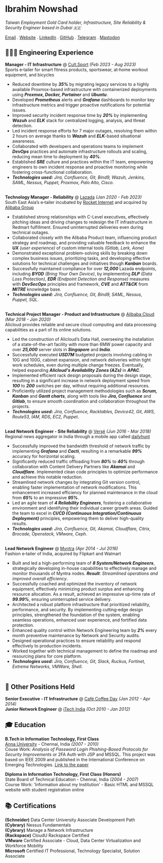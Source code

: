 # Ibrahim Nowshad

_Taiwan Employment Gold Card holder, Infrastructure, Site Reliability & Security Engineer based in Dubai 🇦🇪_<br>

[Email](mailto:cv@ibn.slmail.me) . [Website](https://ibnunowshad.com/) . [LinkedIn](https://linkedin.com/in/ibnunowshad/) . [GitHub](https://github.com/ibnunowshad/) . [Telegram](https://t.me/ibnunowshad/) . [Mastodon](https://mastodon.social/@ibnunowshad)

## 👩🏼‍💻 Engineering Experience

**Manager - IT Infrastructure** @ [Cult.Sport](https://cultsport.com/) _(Feb 2023 - Aug 2023)_ <br>
Sports e‐tailer for smart fitness products, sportswear, at‐home workout equipment, and bicycles
- Reduced downtime by **_35%_** by migrating legacy services to a highly available Proxmox-based infrastructure with containerized deployments using **_Proxmox, Docker, Portainer_** and **_Ubuntu_**.
- Developed **_Prometheus_** alerts and **_Grafana_** dashboards to monitor key infrastructure metrics and trigger proactive notifications for potential issues.
- Improved security incident response time by **_20%_** by implementing **_Wazuh_** and **_ELK_** stack for centralized logging, analysis, and threat detection.
- Led incident response efforts for 7 major outages, resolving them within 2 hours on average thanks to **_Wazuh_** and **_ELK_**-based situational awareness.
- Collaborated with developers and operations teams to implement **_DevOps_** practices and automate infrastructure rollouts and scaling, reducing mean time to deployment by **_40%_**.
- Established **_SRE_** culture and practices within the IT team, empowering engineers to own incident response and proactive monitoring while fostering cross-functional collaboration.
- **_Technologies used:_** _Jira, Confluence, Git, Bind9, Wazuh, Jenkins, SAML, Nessus, Puppet, Proxmox, Palo Alto, Cisco_.
<br><br>

**Technology Manager - Reliability** @ [Lazada](https://lazada.com/) _(Jan 2020 - Feb 2023)_ <br>
South East Asia’s e‐tailer incubated by [Rocket Internet](https://www.rocket-internet.com) and acquired by [Alibaba Group](https://www.alibabagroup.com)
- Established strong relationships with C-Level executives, effectively pitching ideas and driving changes to redesign the IT infrastructure in Redmart fulfillment. Ensured uninterrupted deliveries even during technical outages.
- Collaborated closely with the Alibaba Product team, influencing product strategy and roadmap, and providing valuable feedback to enhance the **_UX_** _(user experience)_ of custom internal tools _(Gitlab, Lark, Aone)_
- Demonstrated exceptional problem-solving skills by breaking down complex business issues, prioritizing tasks, and developing effective solutions for technical challenges and initiatives though **_Kanban_** boards.
- Successfully maintained compliance for over **_12,000_** Lazada endpoints, including **_BYOD_** _(Bring Your Own Device)_, by implementing **_DLP_** _(Data Loss Protection)_, **_EDR_** _(Endpoint Detection and Response)_ measures with **_DevSecOps_** principles and framework, **_CVE_** and **_ATT&CK_** from  **_MITRE_** knowledge base.
- **_Technologies used:_** _Jira, Confluence, Git, Bind9, SAML, Nessus, Puppet, SQL_.
<br><br>

**Technical Project Manager - Product and Infrastructure** @ [Alibaba Cloud](https://alibabacloud.com/) _(Mar 2018 - Jan 2020)_ <br>
Alicloud provides reliable and secure cloud computing and data processing capabilities as a part of its online solutions.
- Led the construction of Alicloud’s Data Hall, overseeing the installation of a state-of-the-art facility with more than 6MW power capacity and over **_25,000_** server slots in **_Singapore_** and **_India_**.
- Successfully executed **_USD7M_** budgeted projects involving cabling in 10G and 100G, cabinet expansion, and network deliveries within tight work schedules, even during multiple change freezes. Eventually, helped expanding **_Alicloud's Availability Zones (AZs)_** in **_APAC_**.
- Implemented efficient rack design proposals during the design stage, resulting in a significant increase in network deployment speed from **_100_** to **_200_** switches per day, without requiring additional resources.
- Proficiently utilized project management methodologies such as **_Scrum, Kanban_** and **_Gantt charts_**, along with tools like **_Jira, Confluence_** and **_Gitlab_**, to ensure smooth coordination and collaboration throughout the projects.
- **_Technologies used:_** _Jira, Confluence, Racktables, Device42, Git, AWS, Route53, IAM, RDS, EC2, Puppet_.
<br><br>

**Lead Network Engineer - Site Reliability** @ [Versé](https://www.verse.in/) _(Jun 2016 - Mar 2018)_ <br>
Regional news aggregator in India through a mobile app called [dailyhunt](https://dailyhunt.in)
- Successfully improved the bandwidth threshold of network traffic by implementing **_Grafana_** and **_Cacti_**, resulting in a remarkable **_99%_** accuracy for horizontal scaling.
- Significantly reduced traffic offloading from **_80%_** to **_40%_** through collaboration with Content Delivery Partners like **_Akamai_** and **_Cloudflare_**. Implemented clean code principles to optimize performance and achieve this notable reduction.
- Streamlined network changes by integrating Git version control, enabling faster implementation of network modifications. This enhancement increased efficiency for planned maintenance in the cloud from **_65%_** to an impressive **_95%_**.
- Led an agile team of **_4 Reliability Engineers_**, fostering a collaborative environment and identifying their individual career growth areas. Guided the team to excel in **_CI/CD (Continuous Integration/Continuous Deployment)_** principles, empowering them to deliver high-quality results.
- **_Technologies used:_** _Jira, Confluence, Git, Akamai, Cloudflare, Citrix, Brocade, Openstack, VMware, Ceph_.
<br><br>

**Lead Network Engineer** @ [Myntra](https://myntra.com) _(Apr 2014 - Jul 2016)_ <br>
Fashion e‐tailer of India, acquired by Flipkart and Walmart
- Built and led a high-performing team of **_8 System/Network Engineers_**, strategically developing in-house capabilities to effectively manage and monitor thousands of Myntra nodes. **_Result_**: _Streamlined operations and improved overall efficiency_.
- Successfully coached and optimized the inventory of network equipment, effectively minimizing product surplus and enhancing resource allocation. As a result, achieved an impressive up-time rate of **_99.99%_**, ensuring uninterrupted service delivery.
- Architected a robust platform infrastructure that prioritized reliability, performance, and security. By implementing cutting‐edge design principles, strengthened the foundation of the system, enabling seamless operations, enhanced user experience, and fortified data protection.
- Enhanced quality control within Network Engineering team by **_2%_** every month preventive maintenance by Network and Security audits.
- Designed operational practices to ensure reliability and respond effectively to production incidents.
- Worked together with technical management to define the roadmap and resourcing plans for core platform.
-  **_Technologies used:_** _Jira, Confluence, Git, Slack, Ruckus, Fortinet, Extreme Networks, VMWare, Shell_.
<br><br>

## 🚀 Other Positions Held

**Senior Executive - IT Infrastructure** @ [Café Coffee Day](https://cafecoffeeday.com) _(Jan 2012 - Apr 2014)_ <br>
**Junior Network Engineer** @ [iTech India](https://itechind.com) _(Oct 2010 - Jan 2012)_

## 🎓 Education

**B.Tech in Information Technology, First Class** <br>
[Anna University](https://www.annauniv.edu/) - Chennai, India _(2007 - 2010)_ <br>
Couse Work: _Analysis of Password Login Phishing-Based Protocols for Security Improvements_ or 2FA Auth with JSP and MSSQL. This project was based on IEEE 2009 and published in the International Conference on Emerging Technologies. [Link to the paper](https://ieeexplore.ieee.org/document/5353144)

**Diploma in Information Technology, First Class (Honors)** <br>
State Board of Technical Education - Chennai, India _(2004 - 2007)_ <br>
Course Work: 'Information about my Institution' - Basic HTML and MSSQL website with student registration online

## 📚 Certifications

**(Schneider)** Data Center University Associate Development Path <br>
**(Cybrary)** Nessus Fundamentals <br>
**(Cybrary)** Manage a Network Infrastructure <br>
**(Rackspace)** CloudU Rackspace Certified <br>
**VMware** Certified Associate - Cloud, Data Center Virtualization and Workforce Mobility <br>
**Microsoft** Certified IT Professional, Technology Specialist, Solution Associate
